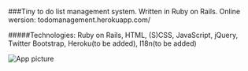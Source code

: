 ###Tiny to do list management system. 
Written in Ruby on Rails.
Online wersion: todomanagement.herokuapp.com/


#####Technologies: Ruby on Rails, HTML, (S)CSS, JavaScript, jQuery, Twitter Bootstrap, Heroku(to be added), I18n(to be added)

![App picture](http://s14.postimg.org/6095gdhu9/todo.png)
